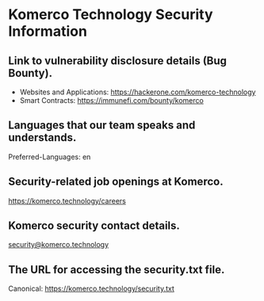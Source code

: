 # Komerco Technology Security Information

## Link to vulnerability disclosure details (Bug Bounty).
- Websites and Applications: https://hackerone.com/komerco-technology
- Smart Contracts: https://immunefi.com/bounty/komerco

## Languages that our team speaks and understands.
Preferred-Languages: en

## Security-related job openings at Komerco.
https://komerco.technology/careers

## Komerco security contact details.
security@komerco.technology

## The URL for accessing the security.txt file.
Canonical: https://komerco.technology/security.txt
